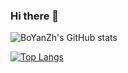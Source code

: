 ### Hi there 👋

<!--
**BoYanZh/BoYanZh** is a ✨ _special_ ✨ repository because its `README.md` (this file) appears on your GitHub profile.

Here are some ideas to get you started:

- 🔭 I’m currently working on ...
- 🌱 I’m currently learning ...
- 👯 I’m looking to collaborate on ...
- 🤔 I’m looking for help with ...
- 💬 Ask me about ...
- 📫 How to reach me: ...
- 😄 Pronouns: ...
- ⚡ Fun fact: ...
-->

![BoYanZh's GitHub stats](https://github-readme-stats.vercel.app/api?username=BoYanZh&show_icons=true&theme=dark)

[![Top Langs](https://github-readme-stats.vercel.app/api/top-langs/?username=BoYanZh&layout=compact&theme=dark)](https://github.com/anuraghazra/github-readme-stats)

